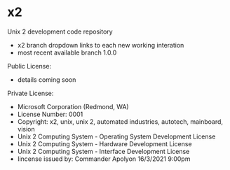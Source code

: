 # x2
Unix 2 development code repository
- x2 branch dropdown links to each new working interation
- most recent available branch 1.0.0

Public License:
- details coming soon

Private License:
- Microsoft Corporation (Redmond, WA)
- License Number: 0001
- Copyright: x2, unix, unix 2, automated industries, autotech, mainboard, vision
- Unix 2 Computing System - Operating System Development License
- Unix 2 Computing System - Hardware Development License
- Unix 2 Computing System - Interface Development License
- lincense issued by: Commander Apolyon 16/3/2021 9:00pm
